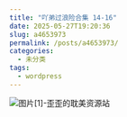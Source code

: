 ```yaml
---
title: "吖弟过浪险合集 14-16"
date: 2025-05-27T19:20:36
slug: a4653973
permalink: /posts/a4653973/
categories:
  - 未分类
tags:
  - wordpress
---
```


![图片[1]-歪歪的耽美资源站](/images/wp/a4653973-c378331f.jpg)
